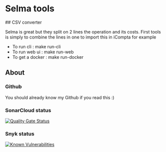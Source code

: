 # Selma tools

## CSV converter

Selma is great but they split on 2 lines the operation and its costs.
First tools is simply to combine the lines in one to import this in iCompta for example

- To run cli : make run-cli
- To run web ui : make run-web
- To get a docker : make run-docker

## About

### Github

You should already know my Github if you read this :)

### SonarCloud status

[![Quality Gate Status](https://sonarcloud.io/api/project_badges/measure?project=fjacquet_selma-tools&metric=alert_status)](https://sonarcloud.io/summary/new_code?id=fjacquet_selma-tools)

### Snyk status

[![Known Vulnerabilities](https://snyk.io/test/github/fjacquet/selma-tools/badge.svg)](https://snyk.io/test/github/fjacquet/selma-tools)
